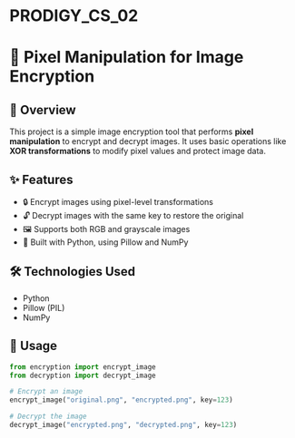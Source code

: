 # PRODIGY_CS_02
# 🔐 Pixel Manipulation for Image Encryption

## 📌 Overview
This project is a simple image encryption tool that performs **pixel manipulation** to encrypt and decrypt images. It uses basic operations like **XOR transformations** to modify pixel values and protect image data.

## ✨ Features
- 🔒 Encrypt images using pixel-level transformations
- 🔓 Decrypt images with the same key to restore the original
- 🖼️ Supports both RGB and grayscale images
- 🐍 Built with Python, using Pillow and NumPy

## 🛠️ Technologies Used
- Python
- Pillow (PIL)
- NumPy

## 🚀 Usage
```python
from encryption import encrypt_image
from decryption import decrypt_image

# Encrypt an image
encrypt_image("original.png", "encrypted.png", key=123)

# Decrypt the image
decrypt_image("encrypted.png", "decrypted.png", key=123)


